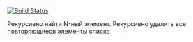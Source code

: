 [![Build Status](https://travis-ci.org/AliakseiPischyk/lab77.svg?branch=master)](https://travis-ci.org/AliakseiPischyk/lab77)

Рекурсивно найти N-ный элемент. Рекурсивно удалить все повторяющиеся элементы списка
